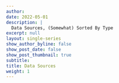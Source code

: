 ```yaml
---
author: 
date: 2022-05-01
description: |
  Data Sources, (Somewhat) Sorted By Type
excerpt: null
layout: single-series
show_author_byline: false
show_post_date: false
show_post_thumbnail: true
subtitle: 
title: Data Sources
weight: 1
---
```


